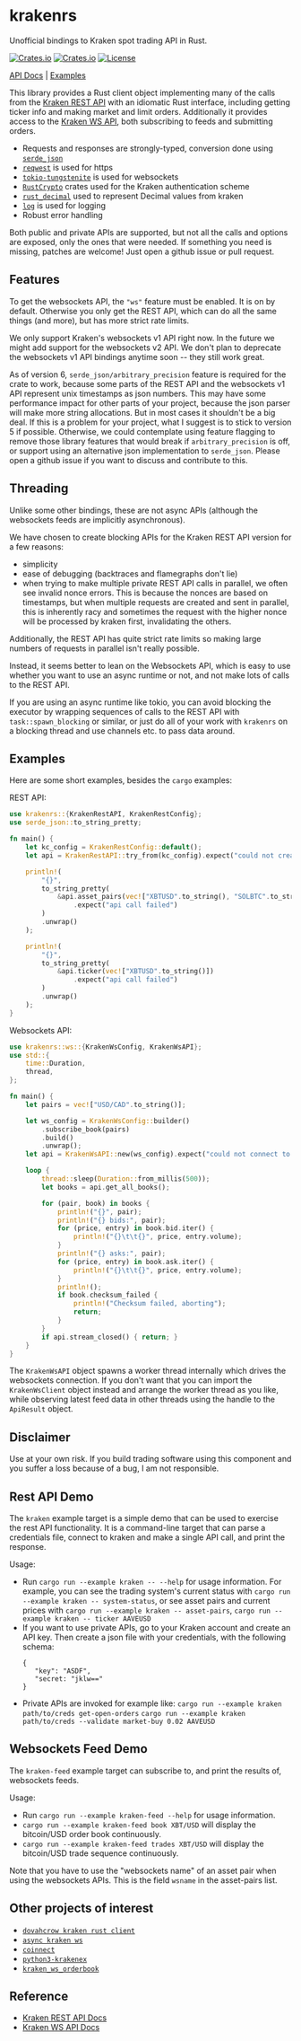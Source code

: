 krakenrs
========

Unofficial bindings to Kraken spot trading API in Rust.

[![Crates.io](https://img.shields.io/crates/v/conf?style=flat-square)](https://crates.io/crates/krakenrs)
[![Crates.io](https://img.shields.io/crates/d/conf?style=flat-square)](https://crates.io/crates/krakenrs)
[![License](https://img.shields.io/badge/license-WTFPL%202.0-blue?style=flat-square)](LICENSE-WTFPL)

[API Docs](https://docs.rs/krakens/latest/krakenrs/) | [Examples](./examples)

This library provides a Rust client object implementing many of the calls from the [Kraken REST API](https://docs.kraken.com/rest/)
with an idiomatic Rust interface, including getting ticker info and making market and limit orders. Additionally it provides access
to the [Kraken WS API](https://docs.kraken.com/ws/), both subscribing to feeds and submitting orders.

- Requests and responses are strongly-typed, conversion done using [`serde_json`](https://docs.serde.rs/serde_json/)
- [`reqwest`](https://docs.rs/reqwest/0.11.0/reqwest/) is used for https
- [`tokio-tungstenite`](https://docs.rs/tokio-tungstenite/latest/tokio_tungstenite/) is used for websockets
- [`RustCrypto`](https://docs.rs/hmac/0.10.1/hmac/) crates used for the Kraken authentication scheme
- [`rust_decimal`](https://docs.rs/rust_decimal/latest/rust_decimal/) used to represent Decimal values from kraken
- [`log`](https://docs.rs/log/latest/log/) is used for logging
- Robust error handling

Both public and private APIs are supported, but not all the calls and options are exposed, only the ones that were needed.
If something you need is missing, patches are welcome! Just open a github issue or pull request.

Features
--------

To get the websockets API, the `"ws"` feature must be enabled. It is on by default.
Otherwise you only get the REST API, which can do all the same things (and more), but has more strict rate limits.

We only support Kraken's websockets v1 API right now. In the future we might add support for the websockets v2 API. We don't plan to deprecate the websockets v1 API bindings anytime soon -- they still work great.

As of version 6, `serde_json/arbitrary_precision` feature is required for the crate to work, because some parts of the REST API and the websockets v1 API represent unix timestamps as json numbers. This may have some performance impact for other parts of your project, because the json parser will make more string allocations. But in most cases it shouldn't be a big deal. If this is a problem for your project, what I suggest is to stick to version 5 if possible. Otherwise, we could contemplate using feature flagging to remove those library features that would break if `arbitrary_precision` is off, or support using an alternative json implementation to `serde_json`. Please open a github issue if you want to discuss and contribute to this.

Threading
---------

Unlike some other bindings, these are not async APIs (although the websockets feeds are implicitly asynchronous).

We have chosen to create blocking APIs for the Kraken REST API version for a few reasons:
* simplicity
* ease of debugging (backtraces and flamegraphs don't lie)
* when trying to make multiple private REST API calls in parallel, we often see invalid nonce errors.
  This is because the nonces are based on timestamps, but when multiple requests are created and sent
  in parallel, this is inherently racy and sometimes the request with the higher nonce will be processed
  by kraken first, invalidating the others.

Additionally, the REST API has quite strict rate limits so making large numbers of requests
in parallel isn't really possible.

Instead, it seems better to lean on the Websockets API, which is easy to use whether you want to use
an async runtime or not, and not make lots of calls to the REST API.

If you are using an async runtime like tokio, you can avoid blocking the executor by wrapping sequences of calls to
the REST API with `task::spawn_blocking` or similar, or just do all of your work with `krakenrs` on a blocking thread
and use channels etc. to pass data around.

Examples
--------

Here are some short examples, besides the `cargo` examples:

REST API:

```rs
use krakenrs::{KrakenRestAPI, KrakenRestConfig};
use serde_json::to_string_pretty;

fn main() {
    let kc_config = KrakenRestConfig::default();
    let api = KrakenRestAPI::try_from(kc_config).expect("could not create kraken api");

    println!(
        "{}",
        to_string_pretty(
            &api.asset_pairs(vec!["XBTUSD".to_string(), "SOLBTC".to_string()])
                .expect("api call failed")
        )
        .unwrap()
    );

    println!(
        "{}",
        to_string_pretty(
            &api.ticker(vec!["XBTUSD".to_string()])
                .expect("api call failed")
        )
        .unwrap()
    );
}
```

Websockets API:

```rs
use krakenrs::ws::{KrakenWsConfig, KrakenWsAPI};
use std::{
    time::Duration,
    thread,
};

fn main() {
    let pairs = vec!["USD/CAD".to_string()];

    let ws_config = KrakenWsConfig::builder()
        .subscribe_book(pairs)
        .build()
        .unwrap();
    let api = KrakenWsAPI::new(ws_config).expect("could not connect to websockets api");

    loop {
        thread::sleep(Duration::from_millis(500));
        let books = api.get_all_books();

        for (pair, book) in books {
            println!("{}", pair);
            println!("{} bids:", pair);
            for (price, entry) in book.bid.iter() {
                println!("{}\t\t{}", price, entry.volume);
            }
            println!("{} asks:", pair);
            for (price, entry) in book.ask.iter() {
                println!("{}\t\t{}", price, entry.volume);
            }
            println!();
            if book.checksum_failed {
                println!("Checksum failed, aborting");
                return;
            }
        }
        if api.stream_closed() { return; }
    }
}
```

The `KrakenWsAPI` object spawns a worker thread internally which drives the websockets connection.
If you don't want that you can import the `KrakenWsClient` object instead and arrange the worker
thread as you like, while observing latest feed data in other threads using the handle to the `ApiResult` object.

Disclaimer
----------

Use at your own risk. If you build trading software using this component and you suffer a loss because of a bug, I am not responsible.

Rest API Demo
-------------

The `kraken` example target is a simple demo that can be used to exercise the rest API functionality.
It is a command-line target that can parse a credentials file, connect to kraken and make a single
API call, and print the response.

Usage:
- Run `cargo run --example kraken -- --help` for usage information.
  For example, you can see the trading system's current status with
  `cargo run --example kraken -- system-status`, or see asset pairs and current prices with
  `cargo run --example kraken -- asset-pairs`,
  `cargo run --example kraken -- ticker AAVEUSD`
- If you want to use private APIs, go to your Kraken account and create an API key.
  Then create a json file with your credentials, with the following schema:
  ```
  {
     "key": "ASDF",
     "secret: "jklw=="
  }
  ```
- Private APIs are invoked for example like:
  `cargo run --example kraken path/to/creds get-open-orders`
  `cargo run --example kraken path/to/creds --validate market-buy 0.02 AAVEUSD`

Websockets Feed Demo
--------------------

The `kraken-feed` example target can subscribe to, and print the results of, websockets feeds.

Usage:
- Run `cargo run --example kraken-feed --help` for usage information.
- `cargo run --example kraken-feed book XBT/USD` will display the bitcoin/USD order book continuously.
- `cargo run --example kraken-feed trades XBT/USD` will display the bitcoin/USD trade sequence continuously.

Note that you have to use the "websockets name" of an asset pair when using the websockets APIs. This is the
field `wsname` in the asset-pairs list.

Other projects of interest
--------------------------

- [`dovahcrow kraken rust client`](https://github.com/dovahcrow/kraken-rs)
- [`async kraken ws`](https://crates.io/crates/async_kraken_ws)
- [`coinnect`](https://github.com/hugues31/coinnect)
- [`python3-krakenex`](https://github.com/veox/python3-krakenex)
- [`kraken_ws_orderbook`](https://github.com/jurijbajzelj/kraken_ws_orderbook)

Reference
---------

- [Kraken REST API Docs](https://docs.kraken.com/rest/)
- [Kraken WS API Docs](https://docs.kraken.com/websockets/#overview)

